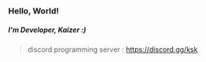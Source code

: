 ### Hello, World!
##### I'm Developer, Kaizer :)

> discord programming server : https://discord.gg/ksk

<!--
**Kaizer1111/Kaizer1111** is a ✨ _special_ ✨ repository because its `README.md` (this file) appears on your GitHub profile.

